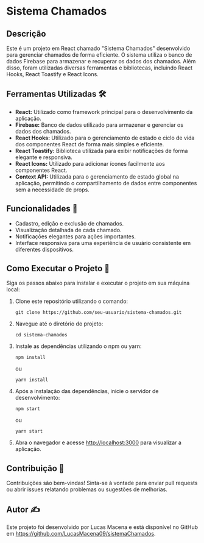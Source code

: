 # Sistema Chamados

## Descrição

Este é um projeto em React chamado "Sistema Chamados" desenvolvido para gerenciar chamados de forma eficiente. O sistema utiliza o banco de dados Firebase para armazenar e recuperar os dados dos chamados. Além disso, foram utilizadas diversas ferramentas e bibliotecas, incluindo React Hooks, React Toastify e React Icons.

## Ferramentas Utilizadas 🛠️

- **React:** Utilizado como framework principal para o desenvolvimento da aplicação.
- **Firebase:** Banco de dados utilizado para armazenar e gerenciar os dados dos chamados.
- **React Hooks:** Utilizado para o gerenciamento de estado e ciclo de vida dos componentes React de forma mais simples e eficiente.
- **React Toastify:** Biblioteca utilizada para exibir notificações de forma elegante e responsiva.
- **React Icons:** Utilizado para adicionar ícones facilmente aos componentes React.
- **Context API:** Utilizada para o gerenciamento de estado global na aplicação, permitindo o compartilhamento de dados entre componentes sem a necessidade de props.

## Funcionalidades 🚀

- Cadastro, edição e exclusão de chamados.
- Visualização detalhada de cada chamado.
- Notificações elegantes para ações importantes.
- Interface responsiva para uma experiência de usuário consistente em diferentes dispositivos.

## Como Executar o Projeto 🚀

Siga os passos abaixo para instalar e executar o projeto em sua máquina local:

1. Clone este repositório utilizando o comando:
   ```
   git clone https://github.com/seu-usuario/sistema-chamados.git
   ```

2. Navegue até o diretório do projeto:
   ```
   cd sistema-chamados
   ```

3. Instale as dependências utilizando o npm ou yarn:
   ```
   npm install
   ```
   ou
   ```
   yarn install
   ```

4. Após a instalação das dependências, inicie o servidor de desenvolvimento:
   ```
   npm start
   ```
   ou
   ```
   yarn start
   ```

5. Abra o navegador e acesse [http://localhost:3000](http://localhost:3000) para visualizar a aplicação.

## Contribuição 🤝

Contribuições são bem-vindas! Sinta-se à vontade para enviar pull requests ou abrir issues relatando problemas ou sugestões de melhorias.

## Autor ✍️

Este projeto foi desenvolvido por Lucas Macena e está disponível no GitHub em https://github.com/LucasMacena09/sistemaChamados.